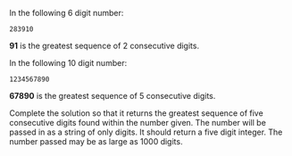 In the following 6 digit number:

```
283910
```

**91** is the greatest sequence of 2 consecutive digits.

In the following 10 digit number:

```
1234567890
```

**67890** is the greatest sequence of 5 consecutive digits.

Complete the solution so that it returns the greatest sequence of five consecutive digits found within the number given. The number will be passed in as a string of only digits. It should return a five digit integer. The number passed may be as large as 1000 digits.